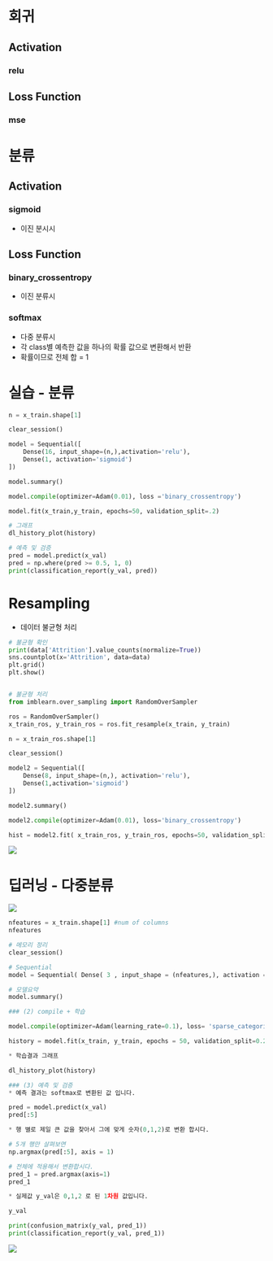




# 회귀

## Activation

### relu

## Loss Function

### mse



# 분류

## Activation

### sigmoid
- 이진 분시시
## Loss Function

### binary_crossentropy
- 이진 분류시
### softmax
- 다중 분류시
- 각 class별 예측한 값을 하나의 확률 값으로 변환해서 반환
- 확률이므로 전체 합 = 1




# 실습 - 분류

```python
n = x_train.shape[1]

clear_session()

model = Sequential([
    Dense(16, input_shape=(n,),activation='relu'),
    Dense(1, activation='sigmoid')
])

model.summary()

model.compile(optimizer=Adam(0.01), loss ='binary_crossentropy')

model.fit(x_train,y_train, epochs=50, validation_split=.2)

# 그래프
dl_history_plot(history)

# 예측 및 검증
pred = model.predict(x_val)
pred = np.where(pred >= 0.5, 1, 0)
print(classification_report(y_val, pred))
```



# Resampling
- 데이터 불균형 처리
```python
# 불균형 확인
print(data['Attrition'].value_counts(normalize=True))
sns.countplot(x='Attrition', data=data)
plt.grid()
plt.show()


# 불균형 처리
from imblearn.over_sampling import RandomOverSampler

ros = RandomOverSampler()
x_train_ros, y_train_ros = ros.fit_resample(x_train, y_train)

n = x_train_ros.shape[1]

clear_session()

model2 = Sequential([
    Dense(8, input_shape=(n,), activation='relu'),
    Dense(1,activation='sigmoid')
])

model2.summary()

model2.compile(optimizer=Adam(0.01), loss='binary_crossentropy')

hist = model2.fit( x_train_ros, y_train_ros, epochs=50, validation_split=.2).history
```

![](https://i.imgur.com/lfCSpZQ.png)

# 딥러닝 - 다중분류
![](https://i.imgur.com/gQzhuCy.png)

```python
nfeatures = x_train.shape[1] #num of columns
nfeatures

# 메모리 정리
clear_session()

# Sequential
model = Sequential( Dense( 3 , input_shape = (nfeatures,), activation = 'softmax') )

# 모델요약
model.summary()

### (2) compile + 학습

model.compile(optimizer=Adam(learning_rate=0.1), loss= 'sparse_categorical_crossentropy')

history = model.fit(x_train, y_train, epochs = 50, validation_split=0.2).history

* 학습결과 그래프

dl_history_plot(history)

### (3) 예측 및 검증
* 예측 결과는 softmax로 변환된 값 입니다.

pred = model.predict(x_val)
pred[:5]

* 행 별로 제일 큰 값을 찾아서 그에 맞게 숫자(0,1,2)로 변환 합시다.

# 5개 행만 살펴보면
np.argmax(pred[:5], axis = 1)

# 전체에 적용해서 변환합시다.
pred_1 = pred.argmax(axis=1)
pred_1

* 실제값 y_val은 0,1,2 로 된 1차원 값입니다.

y_val

print(confusion_matrix(y_val, pred_1))
print(classification_report(y_val, pred_1))
```

![](https://i.imgur.com/S9Mrieg.png)
